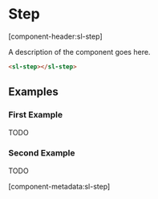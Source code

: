 # Step

[component-header:sl-step]

A description of the component goes here.

```html preview
<sl-step></sl-step>
```

## Examples

### First Example

TODO

### Second Example

TODO

[component-metadata:sl-step]
